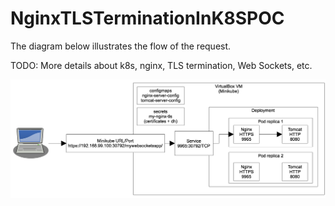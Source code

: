 # NginxTLSTerminationInK8SPOC

The diagram below illustrates the flow of the request.

TODO: More details about k8s, nginx, TLS termination, Web Sockets, etc.

![poc_flow.png](poc_flow.png)
